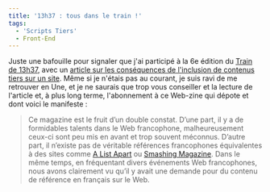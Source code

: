 ```yaml
---
title: '13h37 : tous dans le train !'
tags:
  - 'Scripts Tiers'
  - Front-End
---
```


Juste une bafouille pour signaler que j'ai participé à la 6e édition du
[Train de 13h37](http://letrainde13h37.fr), avec un
[article sur les conséquences de l'inclusion de contenus tiers sur un site](http://letrainde13h37.fr/6/scripts-tiers-appels-induits-ne-perdez-pas-le-controle-de-votre-site/).
Même si je n'étais pas au courant, je suis ravi de me retrouver en Une, et je ne
saurais que trop vous conseiller et la lecture de l'article et, à plus long
terme, l'abonnement à ce Web-zine qui dépote et dont voici le manifeste&nbsp;:

> Ce magazine est le fruit d’un double constat. D’une part, il y a de
> formidables talents dans le Web francophone, malheureusement ceux-ci sont peu
> mis en avant et trop souvent méconnus. D’autre part, il n’existe pas de
> véritable références francophones équivalentes à des sites
> comme [A List Apart](http://alistapart.com/) ou [Smashing Magazine](http://www.smashingmagazine.com/).
> Dans le même temps, en fréquentant divers événements Web francophones, nous
> avons clairement vu qu’il y avait une demande pour du contenu de référence en
> français sur le Web.
